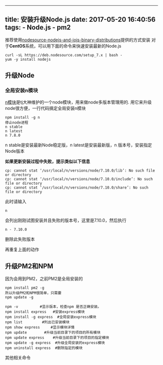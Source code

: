 
---
title: 安装升级Node.js
date: 2017-05-20 16:40:56
tags:
    - Node.js
    - pm2
---

推荐使用[nodesource-nodejs-and-iojs-binary-distributions](https://github.com/nodesource/distributions)提供的方式安装
对于**CentOS**系统，可以用下面的命令来快速安装最新的Node.js

```
curl -sL https://deb.nodesource.com/setup_7.x | bash -
yum -y install nodejs
```

## 升级Node

### 全局安装n模块

[n模块](https://github.com/tj/n)是tj大神维护的一个node模块，用来做node多版本管理用的.
用它来升级node很方便，一行代码搞定全局安装n模块

```
npm install -g n
停止node进程
n stable
n latest
n 7.8.0
```

n stable是安装最新Node稳定版，n latest是安装最新版，n 版本号，安装指定Node版本

**如果更新安装过程中失败，提示类似以下信息**

```
cp: cannot stat ‘/usr/local/n/versions/node/7.10.0/lib’: No such file or directory
cp: cannot stat ‘/usr/local/n/versions/node/7.10.0/include’: No such file or directory
cp: cannot stat ‘/usr/local/n/versions/node/7.10.0/share’: No such file or directory
```

此时请输入
```
n
```
会列出刚刚试图安装并且失败的版本号，这里是7.10.0，然后执行

```
n - 7.10.0
```
删除此失败版本

再重复上面的动作

## 升级PM2和NPM

因为会用到PM2，之前PM2是全局安装的

```
npm install pm2 -g
所以升级PM2和NPM很简单，只需要
npm update -g
```

```
npm -v          #显示版本，检查npm 是否正确安装。
npm install express   #安装express模块
npm install -g express  #全局安装express模块 
npm list         #列出已安装模块 
npm show express     #显示模块详情
npm update        #升级当前目录下的项目的所有模块
npm update express    #升级当前目录下的项目的指定模块
npm update -g express  #升级全局安装的express模块
npm uninstall express  #删除指定的模块
```

其他相关命令